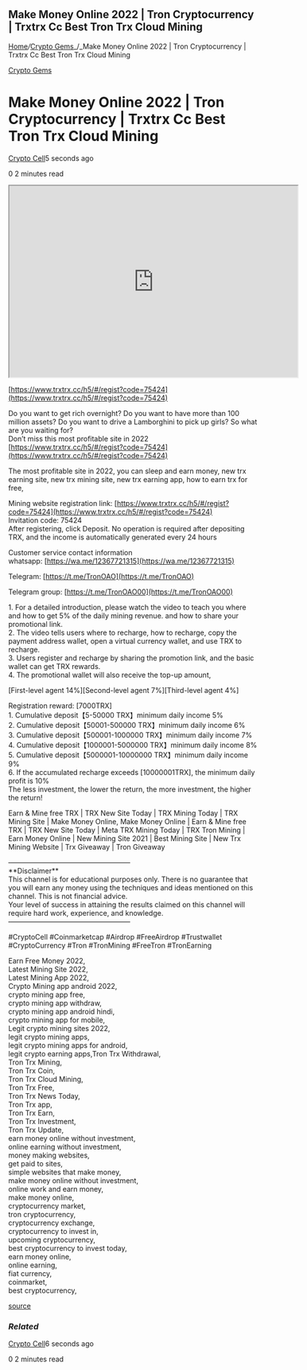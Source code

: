 ## Make Money Online 2022 | Tron Cryptocurrency | Trxtrx Cc Best Tron Trx Cloud Mining

[Home](https://cryptogemtokens.com/)_/_[Crypto Gems](https://cryptogemtokens.com/category/crypto-gems/)_/_Make Money Online 2022 | Tron Cryptocurrency | Trxtrx Cc Best Tron Trx Cloud Mining

[Crypto Gems](https://cryptogemtokens.com/category/crypto-gems/)

Make Money Online 2022 | Tron Cryptocurrency | Trxtrx Cc Best Tron Trx Cloud Mining
===================================================================================

[Crypto Cell](https://cryptogemtokens.com/author/crypto_cell/)5 seconds ago

0 2 minutes read

<iframe width="580" height="385" src="https://www.youtube.com/embed/lZYDGP2HVtc?rel=0&amp;autoplay=1&amp;autoplay=1&amp;hl=en&amp;modestbranding=1"></iframe>  
  
[https://www.trxtrx.cc/h5/#/regist?code=75424](https://www.trxtrx.cc/h5/#/regist?code=75424)

Do you want to get rich overnight? Do you want to have more than 100 million assets? Do you want to drive a Lamborghini to pick up girls? So what are you waiting for?  
Don’t miss this most profitable site in 2022 [https://www.trxtrx.cc/h5/#/regist?code=75424](https://www.trxtrx.cc/h5/#/regist?code=75424)

The most profitable site in 2022, you can sleep and earn money, new trx earning site, new trx mining site, new trx earning app, how to earn trx for free,

Mining website registration link: [https://www.trxtrx.cc/h5/#/regist?code=75424](https://www.trxtrx.cc/h5/#/regist?code=75424)  
Invitation code: 75424  
After registering, click Deposit. No operation is required after depositing TRX, and the income is automatically generated every 24 hours

Customer service contact information  
whatsapp: [https://wa.me/12367721315](https://wa.me/12367721315)

Telegram: [https://t.me/TronOAO](https://t.me/TronOAO)

Telegram group: [https://t.me/TronOAO00](https://t.me/TronOAO00)

1\. For a detailed introduction, please watch the video to teach you where and how to get 5% of the daily mining revenue. and how to share your promotional link.  
2\. The video tells users where to recharge, how to recharge, copy the payment address wallet, open a virtual currency wallet, and use TRX to recharge.  
3\. Users register and recharge by sharing the promotion link, and the basic wallet can get TRX rewards.  
4\. The promotional wallet will also receive the top-up amount,

\[First-level agent 14%\]\[Second-level agent 7%\]\[Third-level agent 4%\]

Registration reward: \[7000TRX\]  
1\. Cumulative deposit【5-50000 TRX】minimum daily income 5%  
2\. Cumulative deposit【50001-500000 TRX】minimum daily income 6%  
3\. Cumulative deposit【500001-1000000 TRX】minimum daily income 7%  
4\. Cumulative deposit【1000001-5000000 TRX】minimum daily income 8%  
5\. Cumulative deposit【5000001-10000000 TRX】minimum daily income 9%  
6\. If the accumulated recharge exceeds \[10000001TRX\], the minimum daily profit is 10%  
The less investment, the lower the return, the more investment, the higher the return!

Earn & Mine free TRX | TRX New Site Today | TRX Mining Today | TRX Mining Site | Make Money Online, Make Money Online | Earn & Mine free TRX | TRX New Site Today | Meta TRX Mining Today | TRX Tron Mining | Earn Money Online | New Mining Site 2021 | Best Mining Site | New Trx Mining Website | Trx Giveaway | Tron Giveaway

—————————————————–  
\*\*Disclaimer\*\*  
This channel is for educational purposes only. There is no guarantee that you will earn any money using the techniques and ideas mentioned on this channel. This is not financial advice.  
Your level of success in attaining the results claimed on this channel will require hard work, experience, and knowledge.  
—————————————————–

#CryptoCell #Coinmarketcap #Airdrop #FreeAirdrop #Trustwallet #CryptoCurrency #Tron #TronMining #FreeTron #TronEarning

Earn Free Money 2022,  
Latest Mining Site 2022,  
Latest Mining App 2022,  
Crypto Mining app android 2022,  
crypto mining app free,  
crypto mining app withdraw,  
crypto mining app android hindi,  
crypto mining app for mobile,  
Legit crypto mining sites 2022,  
legit crypto mining apps,  
legit crypto mining apps for android,  
legit crypto earning apps,Tron Trx Withdrawal,  
Tron Trx Mining,  
Tron Trx Coin,  
Tron Trx Cloud Mining,  
Tron Trx Free,  
Tron Trx News Today,  
Tron Trx app,  
Tron Trx Earn,  
Tron Trx Investment,  
Tron Trx Update,  
earn money online without investment,  
online earning without investment,  
money making websites,  
get paid to sites,  
simple websites that make money,  
make money online without investment,  
online work and earn money,  
make money online,  
cryptocurrency market,  
tron cryptocurrency,  
cryptocurrency exchange,  
cryptocurrency to invest in,  
upcoming cryptocurrency,  
best cryptocurrency to invest today,  
earn money online,  
online earning,  
fiat currency,  
coinmarket,  
best cryptocurrency,  
  
[source](https://www.youtube.com/watch?v=lZYDGP2HVtc)

### _Related_

[Crypto Cell](https://cryptogemtokens.com/author/crypto_cell/)6 seconds ago

0 2 minutes read